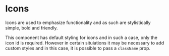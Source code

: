 # Icons

Icons are used to emphasize functionality and as such are stylistically simple, bold and friendly.

This component has default styling for icons and in such a case, only the icon id is required. However in certain situiations it may be necessary to add custom styles and in this case, it is possible to pass a `className` prop.
